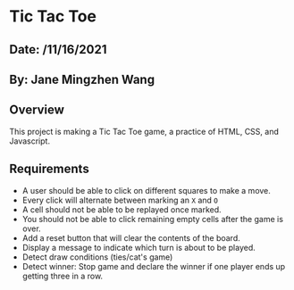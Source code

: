 # Tic Tac Toe

## Date: /11/16/2021

## By: Jane Mingzhen Wang

## Overview

This project is making a Tic Tac Toe game, a practice of HTML, CSS, and Javascript.

## Requirements

- A user should be able to click on different squares to make a move.
- Every click will alternate between marking an `X` and `O`
- A cell should not be able to be replayed once marked.
- You should not be able to click remaining empty cells after the game is over.
- Add a reset button that will clear the contents of the board.
- Display a message to indicate which turn is about to be played.
- Detect draw conditions (ties/cat's game)
- Detect winner: Stop game and declare the winner if one player ends up getting three in a row.
